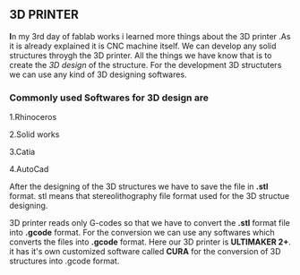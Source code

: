 ## 3D PRINTER
 **I**n my 3rd day of fablab works i learned more things about the 3D printer .As it is already explained it is CNC machine itself. We can develop any solid structures throygh the 3D printer. All the things we have know that is to create the *3D design* of the structure. For the development 3D structuters we can use any kind of 3D designing softwares.
 
 ### Commonly used Softwares for 3D design are
 1.Rhinoceros
 
 2.Solid works
 
 3.Catia
 
 4.AutoCad
 
 
  After the designing of the 3D structures we have to save the file in **.stl** format. stl means that stereolithography file format used for the 3D structue designing.
        
 3D printer reads only G-codes so that we have to convert the **.stl** format file into **.gcode** format. For the conversion we can use any softwares which converts the files into **.gcode** format. Here our 3D printer is **ULTIMAKER 2+**. it has it's own customized software called **CURA** for the conversion of 3D structures into .gcode format.
        
